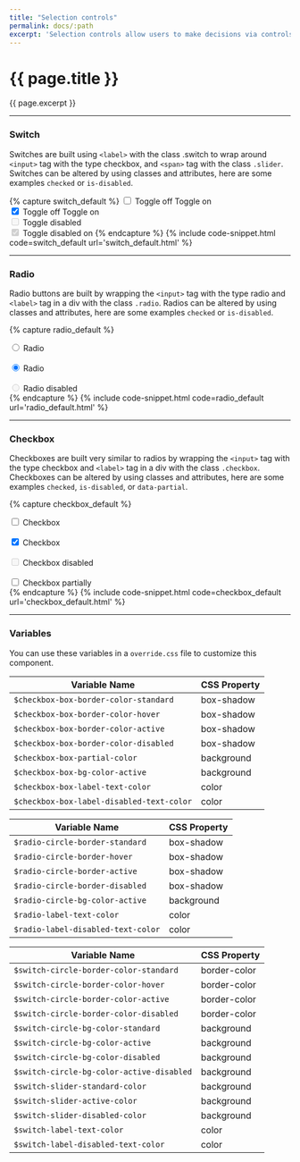 ```yaml
---
title: "Selection controls"
permalink: docs/:path
excerpt: 'Selection controls allow users to make decisions via controls such as switches, radio buttons, and checkboxes.'
---
```



# {{ page.title }}
{{ page.excerpt }}


***


### Switch
Switches are built using `<label>` with the class .switch to wrap around `<input>` tag with the type checkbox, and `<span>` tag with the class `.slider`. Switches can be altered by using classes and attributes, here are some examples `checked` or `is-disabled`.

{% capture switch_default %} 
<label class="switch">
<input type="checkbox" />
<span class="slider"></span>
<span class="off label">Toggle off</span>
<span class="on label">Toggle on</span>
</label>
<br>
<label class="switch">
<input type="checkbox" checked="" />
<span class="slider"></span>
<span class="off label">Toggle off</span>
<span class="on label">Toggle on</span>
</label>
<br>
<label class="switch">
<input type="checkbox" disabled="" />
<span class="slider"></span>
<span class="label">Toggle disabled</span>
</label>
<br>
<label class="switch">
<input type="checkbox" checked="" disabled="" />
<span class="slider"></span>
<span class="label">Toggle disabled on</span>
</label>
 {% endcapture %}
{% include code-snippet.html code=switch_default url='switch_default.html' %}


***


### Radio
Radio buttons are built by wrapping the `<input>` tag with the type radio and `<label>` tag in a div with the class `.radio`. Radios can be altered by using classes and attributes, here are some examples `checked` or `is-disabled`.

{% capture radio_default %} 
<div class="radio">
<input type="radio" value="A" name="sample" id="radio-sample-a" />
<label for="radio-sample-a">Radio</label>
</div>
<br>
<div class="radio">
<input type="radio" value="B" name="sample" id="radio-sample-b" checked="" />
<label for="radio-sample-b">Radio</label>
</div>
<br>
<div class="radio">
<input type="radio" value="C" name="sample" id="radio-sample-c" disabled="" />
<label for="radio-sample-c">Radio disabled</label>
</div>
 {% endcapture %}
{% include code-snippet.html code=radio_default url='radio_default.html' %}


***


### Checkbox
  Checkboxes are built very similar to radios by wrapping the `<input>` tag with the type checkbox and `<label>` tag in a div with the class `.checkbox`. Checkboxes can be altered by using classes and attributes, here are some examples `checked`, `is-disabled`, or `data-partial`.

{% capture checkbox_default %} 
<div class="checkbox">
<input id="denali-checkbox-1" type="checkbox" value="value1" />
<label for="denali-checkbox-1">Checkbox</label>
</div>
<br>
<div class="checkbox">
<input id="denali-checkbox-2" type="checkbox" value="value1" checked="" />
<label for="denali-checkbox-2">Checkbox</label>
</div>
<br>
<div class="checkbox">
<input id="denali-checkbox-2" type="checkbox" value="value1" disabled="" />
<label for="denali-checkbox-2">Checkbox disabled</label>
</div>
<br>
<div class="checkbox">
<input id="denali-checkbox-5" type="checkbox" value="value1" data-partial="" />
<label for="denali-checkbox-5">Checkbox partially</label>
</div>
 {% endcapture %}
{% include code-snippet.html code=checkbox_default url='checkbox_default.html' %}


***


### Variables
You can use these variables in a `override.css` file to customize this component.

|Variable Name|CSS Property|
| - | - |
|`$checkbox-box-border-color-standard`| box-shadow|
|`$checkbox-box-border-color-hover`| box-shadow|
|`$checkbox-box-border-color-active`| box-shadow|
|`$checkbox-box-border-color-disabled`| box-shadow|
|`$checkbox-box-partial-color`| background|
|`$checkbox-box-bg-color-active`| background|
|`$checkbox-box-label-text-color`| color|
|`$checkbox-box-label-disabled-text-color`| color|

|Variable Name|CSS Property|
| - | - |
|`$radio-circle-border-standard`| box-shadow|
|`$radio-circle-border-hover`| box-shadow|
|`$radio-circle-border-active`| box-shadow|
|`$radio-circle-border-disabled`| box-shadow|
|`$radio-circle-bg-color-active`| background|
|`$radio-label-text-color`| color|
|`$radio-label-disabled-text-color`| color|

|Variable Name|CSS Property|
| - | - |
|`$switch-circle-border-color-standard`| border-color|
|`$switch-circle-border-color-hover`| border-color|
|`$switch-circle-border-color-active`| border-color|
|`$switch-circle-border-color-disabled`| border-color|
|`$switch-circle-bg-color-standard`| background|
|`$switch-circle-bg-color-active`| background|
|`$switch-circle-bg-color-disabled`| background|
|`$switch-circle-bg-color-active-disabled`| background|
|`$switch-slider-standard-color`| background|
|`$switch-slider-active-color`| background|
|`$switch-slider-disabled-color`| background|
|`$switch-label-text-color`| color|
|`$switch-label-disabled-text-color`| color|
